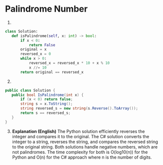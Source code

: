 # Palindrome Number

1.
 ```python
class Solution:
    def isPalindrome(self, x: int) -> bool:
        if x < 0:
            return False
        original = x
        reversed_x = 0
        while x > 0:
            reversed_x = reversed_x * 10 + x % 10
            x //= 10
        return original == reversed_x

```
2.
 ```csharp
public class Solution {
    public bool IsPalindrome(int x) {
        if (x < 0) return false;
        string s = x.ToString();
        string reversed_s = new string(s.Reverse().ToArray());
        return s == reversed_s;
    }
}
```
3. **Explanation (English)** The Python solution efficiently reverses the integer and compares it to the original.  The C# solution converts the integer to a string, reverses the string, and compares the reversed string to the original string. Both solutions handle negative numbers, which are not palindromes.  The time complexity for both is O(log10(n)) for the Python and O(n) for the C# approach where n is the number of digits.
	